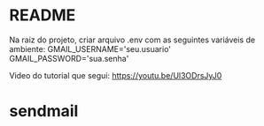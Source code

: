 # README

Na raiz do projeto, criar arquivo .env com as seguintes variáveis de ambiente:
GMAIL_USERNAME='seu.usuario'
GMAIL_PASSWORD='sua.senha' 

Video do tutorial que segui: https://youtu.be/Ul3ODrsJyJ0
# sendmail
